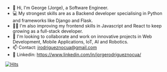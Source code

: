 - 👋 Hi, I'm George (Jorge), a Software Engineer.
- 💻 My strongest skills are as a Backend developer specialising in Python and frameworks like Django and Flask. 
- 👨‍🎓 I'm also improving my frontend skills in Javascript and React to keep growing as a full-stack developer.
- 🤝 I'm looking to collaborate and work on innovative projects in Web Development, Mobile Applications, IoT, AI and Robotics.
- 📫 Contact: jrodrigueznocua@gmail.com
- 🔗 Linkedin: https://www.linkedin.com/in/jorgerodrigueznocua/

[![Hits](https://hits.seeyoufarm.com/api/count/incr/badge.svg?tab=repositories&url=https%3A%2F%2Fgithub.com%2Fjrodriguez19&count_bg=%2379C83D&title_bg=%23555555&icon=&icon_color=%23E7E7E7&title=hits&edge_flat=false)](https://hits.seeyoufarm.com)

<!---
jrodriguez19/jrodriguez19 is a ✨ special ✨ repository because its `README.md` (this file) appears on your GitHub profile.
You can click the Preview link to take a look at your changes.
--->
